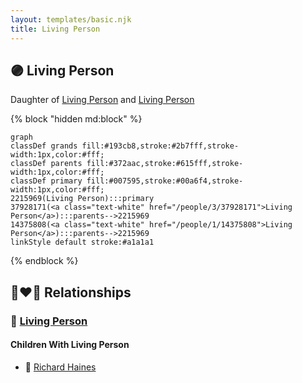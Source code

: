 ```yaml
---
layout: templates/basic.njk
title: Living Person
---
```

## 🟣 Living Person

Daughter of [Living Person](/people/1/14375808) and [Living Person](/people/3/37928171)

{% block "hidden md:block" %}
```mermaid
graph
classDef grands fill:#193cb8,stroke:#2b7fff,stroke-width:1px,color:#fff;
classDef parents fill:#372aac,stroke:#615fff,stroke-width:1px,color:#fff;
classDef primary fill:#007595,stroke:#00a6f4,stroke-width:1px,color:#fff;
2215969(Living Person):::primary
37928171(<a class="text-white" href="/people/3/37928171">Living Person</a>):::parents-->2215969
14375808(<a class="text-white" href="/people/1/14375808">Living Person</a>):::parents-->2215969
linkStyle default stroke:#a1a1a1
```
{% endblock %}

## 👩‍❤️‍👨 Relationships

### 🔵 [Living Person](/people/6/66828208)

#### Children With Living Person
* 🔵 [Richard Haines](/people/2/25122588)